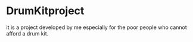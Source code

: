 # DrumKitproject
it is a project developed by me especially for the poor people who cannot afford a drum kit.
